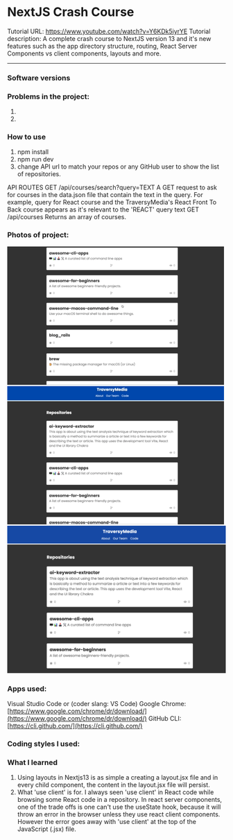 # NextJS Crash Course
Tutorial URL: https://www.youtube.com/watch?v=Y6KDk5iyrYE
Tutorial description: A complete crash course to NextJS version 13 and it's new features such as the app directory structure, routing, React Server Components vs client components, layouts and more. 

___________

### Software versions

### Problems in the project:
1.
2.

### How to use
1. npm install
2. npm run dev
3. change API url to match your repos or any GitHub user to show the list of repositories.

API ROUTES
GET /api/courses/search?query=TEXT
    A GET request to ask for courses in the data.json file that contain the text in the query. For example, query for React course and the TraversyMedia's React Front To Back course appears as it's relevant to the 'REACT' query text
GET /api/courses
    Returns an array of courses.

### Photos of project:
![](/public/nextjs13-cc1.gif)
![](/public/nextjs-13-cc.gif)
![](/public/nextjs-13-image1.png)
### Apps used:
Visual Studio Code or (coder slang: VS Code)	[](https://code.visualstudio.com/)
Google Chrome: [https://www.google.com/chrome/dr/download/](https://www.google.com/chrome/dr/download/)
GitHub CLI: [https://cli.github.com/](https://cli.github.com/) 

### Coding styles I used:

### What I learned
1. Using layouts in Nextjs13 is as simple a creating a layout.jsx file and in every child component, the content in the layout.jsx file will persist.
2. What 'use client' is for. I always seen 'use client' in React code while browsing some React code in a repository. In react server components, one of the trade offs is one can't use the useState hook, because it will throw an error in the browser unless they use react client components. However the error goes away with 'use client' at the top of the JavaScript (.jsx) file.